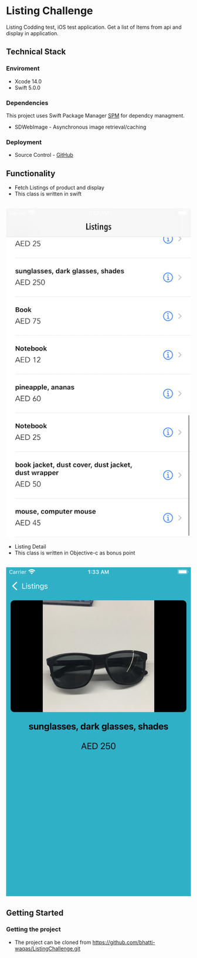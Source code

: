 # Listing Challenge

Listing Codding test,  iOS test application. Get a list of Items from api and display in application.

## Technical Stack

### Enviroment
- Xcode 14.0
- Swift 5.0.0

### Dependencies
This project uses Swift Package Manager [SPM](https://swift.org/package-manager/) for dependcy managment.

- SDWebImage - Asynchronous image retrieval/caching

### Deployment
- Source Control - [GitHub](https://github.com/)

## Functionality
- Fetch Listings of product and display
- This class is written in swift
<br>
<img src = "README Files/listing.png" width = 600>

- Listing Detail
- This class is written in Objective-c as bonus point
<br>
<img src = "README Files/details.png" width = 600>

## Getting Started
### Getting the project

- The project can be cloned from https://github.com/bhatti-waqas/ListingChallenge.git
